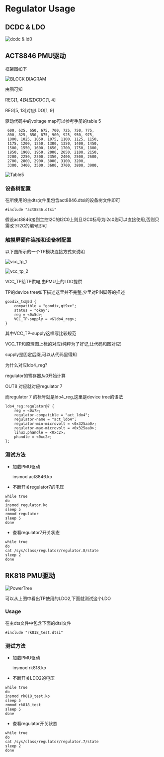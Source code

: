 # Regulator Usage

## DCDC & LDO

![dcdc & ld0](./dcdc_ldo1.png)

## ACT8846 PMU驱动

框架图如下

![BLOCK DIAGRAM](./dcdc_ldo.png)

由图可知

REG[1, 4]对应DCDC[1, 4]

REG[5, 13]对应LDO[1, 9]

驱动代码中的voltage map可以参考手册的table 5

	 600, 625, 650, 675, 700, 725, 750, 775,
	 800, 825, 850, 875, 900, 925, 950, 975,
	 1000, 1025, 1050, 1075, 1100, 1125, 1150,
	 1175, 1200, 1250, 1300, 1350, 1400, 1450,
	 1500, 1550, 1600, 1650, 1700, 1750, 1800,
	 1850, 1900, 1950, 2000, 2050, 2100, 2150,
	 2200, 2250, 2300, 2350, 2400, 2500, 2600,
	 2700, 2800, 2900, 3000, 3100, 3200,
	 3300, 3400, 3500, 3600, 3700, 3800, 3900,

![Table5](./table5.png)

### 设备树配置

在所使用的主dts文件里包含act8846.dtsi的设备树文件即可

	#include "act8846.dtsi"

假设act8846接到主控I2C的I2C0上则且I2C0标号为i2c0则可以直接使用,否则只需改下I2C的编号即可

### 触摸屏硬件连接和设备树配置

以下图所示的一个TP模块连接方式来说明

![vcc_tp_1](./vcc_tp_1.png)

![vcc_tp_2](./vcc_tp_2.png)

VCC_TP给TP供电,由PMU上的LDO提供

TP的device tree如下描述这里并不完整,少里对PIN脚等的描述

```shell
goodix_ts@5d {
    compatible = "goodix,gt9xx";
    status = "okay";
    reg = <0x5d>;
    VCC_TP-supply = <&ldo4_reg>;
}
```

其中VCC_TP-supply这样写比较规范

VCC_TP和原理图上标的对应(纯粹为了好记,让代码和图对应)

supply是固定后缀,可以从代码里得知

为什么对应ldo4_reg?

regulator的寄存器从0开始计算

OUT8 对应就对应regulator 7

而regulator 7 的标号就是ldo4_reg,这里是device tree的语法

```shell
ldo4_reg:regulator@7 {
	reg = <0x7>;
	regulator-compatible = "act_ldo4";
	regulator-name = "act_ldo4";
	regulator-min-microvolt = <0x325aa0>;
	regulator-max-microvolt = <0x325aa0>;
	linux,phandle = <0xc2>;
	phandle = <0xc2>;
};
```

### 测试方法

- 加载PMU驱动

	insmod act8846.ko

- 不断开关regulator7的电压

```shell
while true
do
insmod regulator.ko
sleep 5
rmmod regulator
sleep 5
done
```

- 查看regulator7开关状态

```shell
while true
do
cat /sys/class/regulator/regulator.8/state
sleep 2
done
```

## RK818 PMU驱动

![PowerTree](./rk818_powertree.png)

可以从上图中看出TP使用的LDO2,下面就测试这个LDO

### Usage

在主dts文件中包含下面的dtsi文件

	#include "rk818_test.dtsi"

### 测试方法

- 加载PMU驱动

	insmod rk818.ko

- 不断开关LDO2的电压

```shell
while true
do
insmod rk818_test.ko
sleep 5
rmmod rk818_test
sleep 5
done
```

- 查看regulator开关状态

```shell
while true
do
cat /sys/class/regulator/regulator.7/state
sleep 2
done
```

